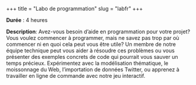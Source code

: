 +++
title = "Labo de programmation"
slug = "labfr"
+++

**Durée** : 4 heures

**Description**: Avez-vous besoin d’aide en programmation pour votre projet? Vous voulez commencer à programmer, mais ne savez pas trop par où commencer ni en quoi cela peut vous être utile? Un membre de notre équipe technique peut vous aider à résoudre ces problèmes ou vous présenter des exemples concrets de code qui pourrait vous sauver un temps précieux. Expérimentez avec la modélisation thématique, le moissonnage du Web, l’importation de données Twitter, ou apprenez à travailler en ligne de commande avec notre jeu interactif.
